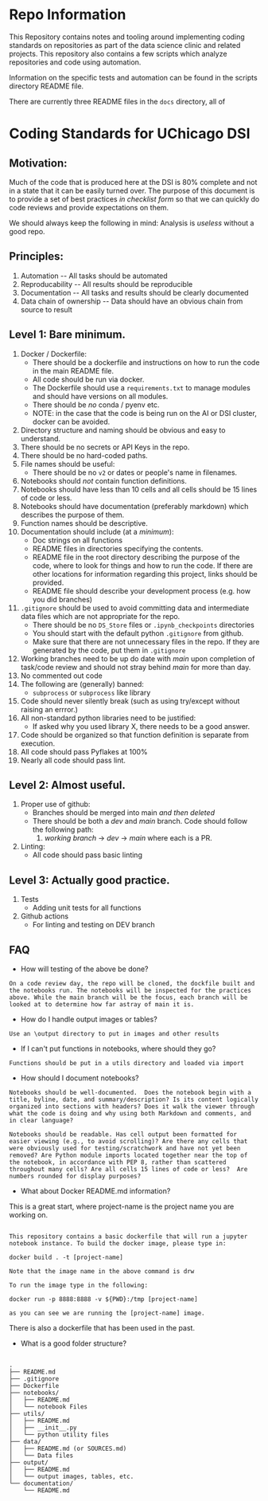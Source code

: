 # Repo Information

This Repository contains notes and tooling around implementing coding standards on repositories as part of the data science clinic and related projects. This repository also contains a few scripts which analyze repositories and code using automation. 

Information on the specific tests and automation can be found in the scripts directory README file.

There are currently three README files in the `docs` directory, all of 

# Coding Standards for UChicago DSI

Motivation:
---
Much of the code that is produced here at the DSI is 80% complete and not in a state that it can be easily turned over. The purpose of this document is to provide a set of best practices _in checklist form_ so that we can quickly do code reviews and provide expectations on them.

We should always keep the following in mind: Analysis is _useless_ without a good repo.

Principles:
---
1. Automation
    -- All tasks should be automated
1. Reproducability
    -- All results should be reproducible
1. Documentation
    -- All tasks and results should be clearly documented
1. Data chain of ownership
    -- Data should have an obvious chain from source to result

Level 1: Bare minimum.
---
1. Docker / Dockerfile:
    * There should be a dockerfile and instructions on how to run the code in the main README file.
    * All code should be run via docker.
    * The Dockerfile should use a `requirements.txt` to manage modules and should have versions on all modules.
    * There should be _no_ conda / pyenv etc.
    * NOTE: in the case that the code is being run on the AI or DSI cluster, docker can be avoided.
1. Directory structure and naming should be obvious and easy to understand.
1. There should be no secrets or API Keys in the repo.
1. There should be no hard-coded paths.
1. File names should be useful:
    * There should be no ``v2`` or dates or people's name in filenames.
1. Notebooks should _not_ contain function definitions.
1. Notebooks should have less than 10 cells and all cells should be 15 lines of code or less.
1. Notebooks should have documentation (preferably markdown) which describes the purpose of them.
1. Function names should be descriptive.
1. Documentation should include (at a _minimum_):
    * Doc strings on all functions
    * README files in directories specifying the contents.
    * README file in the root directory describing the purpose of the code, where to look for things and how to run the code. If there are other locations for information regarding this project, links should be provided. 
    * README file should describe your development process (e.g. how you did branches)
1. `.gitignore` should be used to avoid committing data and intermediate data files which are not appropriate for the repo.
    * There should be no `DS_Store` files or `.ipynb_checkpoints` directories
    * You should start with the default python `.gitignore` from github.
    * Make sure that there are not unnecessary files in the repo. If they are generated by the code, put them in `.gitignore`
1. Working branches need to be up do date with _main_ upon completion of task/code review and should not stray behind _main_ for more than day.
1. No commented out code
1. The following are (generally) banned:
    * `subprocess` or `subprocess` like library
1. Code should never silently break (such as using try/except without raising an errror.)
1. All non-standard python libraries need to be justified:
    * If asked why you used library X, there needs to be a good answer.
1. Code should be organized so that function definition is separate from execution.
1. All code should pass Pyflakes at 100%
1. Nearly all code should pass lint.

Level 2: Almost useful.
---
1. Proper use of github:
    * Branches should be merged into main _and then deleted_
    * There should be both a _dev_ and _main_ branch. Code should follow the following path:
        1. _working branch_ -> _dev_ -> _main_ where each is a PR.
1. Linting:
    * All code should pass basic linting

Level 3: Actually good practice.
---
1. Tests
    * Adding unit tests for all functions
1. Github actions
    * For linting and testing on DEV branch


FAQ
---

* How will testing of the above be done?

```On a code review day, the repo will be cloned, the dockfile built and the notebooks run. The notebooks will be inspected for the practices above. While the main branch will be the focus, each branch will be looked at to determine how far astray of main it is.```

* How do I handle output images or tables?

```Use an \output directory to put in images and other results```

* If I can't put functions in notebooks, where should they go? 

```Functions should be put in a utils directory and loaded via import```

* How should I document notebooks?

```Notebooks should be well-documented.  Does the notebook begin with a title, byline, date, and summary/description? Is its content logically organized into sections with headers? Does it walk the viewer through what the code is doing and why using both Markdown and comments, and in clear language?```

```Notebooks should be readable. Has cell output been formatted for easier viewing (e.g., to avoid scrolling)? Are there any cells that were obviously used for testing/scratchwork and have not yet been removed? Are Python module imports located together near the top of the notebook, in accordance with PEP 8, rather than scattered throughout many cells? Are all cells 15 lines of code or less?  Are numbers rounded for display purposes?```

* What about Docker README.md information?

This is a great start, where project-name is the project name you are working on. 

```Docker Information

This repository contains a basic dockerfile that will run a jupyter notebook instance. To build the docker image, please type in:

docker build . -t [project-name]

Note that the image name in the above command is drw

To run the image type in the following:

docker run -p 8888:8888 -v ${PWD}:/tmp [project-name]

as you can see we are running the [project-name] image.
```

There is also a dockerfile that has been used in the past.

* What is a good folder structure?

```For the simplest projects something like the below should work: 

.
├── README.md
├── .gitignore
├── Dockerfile
├── notebooks/
│   ├── README.md
│   └── notebook Files
├── utils/
│   ├── README.md
│   ├── __init__.py
│   └── python utility files
├── data/
│   ├── README.md (or SOURCES.md)
│   └── Data files
├── output/
│   ├── README.md
│   └── output images, tables, etc.
└── documentation/
    └── README.md
```
